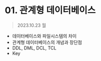 # 01. 관계형 데이터베이스
> 2023.10.23 월

- 데이터베이스와 파일시스템의 차이
- 관계형 데이터베이스의 개념과 장단점
- DDL, DML, DCL, TCL
- Key